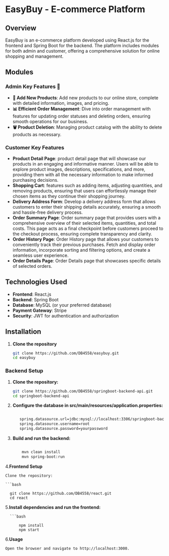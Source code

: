 # EasyBuy - E-commerce Platform

## Overview
EasyBuy is an e-commerce platform developed using React.js for the frontend and Spring Boot for the backend. The platform includes modules for both admin and customer, offering a comprehensive solution for online shopping and management.

## Modules

### Admin Key Features 🛒
- **🌟 Add New Products**: Add new products to our online store, complete with detailed information, images, and pricing.
- **📊 Efficient Order Management**: Dive into order management with features for updating order statuses and deleting orders, ensuring smooth operations for our business.
- **🗑️ Product Deletion**: Managing product catalog with the ability to delete products as necessary.

### Customer Key Features
- **Product Detail Page**: product detail page that will showcase our products in an engaging and informative manner. Users will be able to explore product images, descriptions, specifications, and more, providing them with all the necessary information to make informed purchasing decisions.
- **Shopping Cart**: features such as adding items, adjusting quantities, and removing products, ensuring that users can effortlessly manage their chosen items as they continue their shopping journey.
- **Delivery Address Form**: Develop a delivery address form that allows customers to enter their shipping details accurately, ensuring a smooth and hassle-free delivery process.
- **Order Summary Page**: Order summary page that provides users with a comprehensive overview of their selected items, quantities, and total costs. This page acts as a final checkpoint before customers proceed to the checkout process, ensuring complete transparency and clarity.
- **Order History Page**:  Order History page that allows your customers to conveniently track their previous purchases. Fetch and display order information, incorporate sorting and filtering options, and create a seamless user experience.
- **Order Details Page**: Order Details page that showcases specific details of selected orders. 

## Technologies Used
- **Frontend**: React.js
- **Backend**: Spring Boot
- **Database**: MySQL (or your preferred database)
- **Payment Gateway**: Stripe
- **Security**: JWT for authentication and authorization

## Installation

1. **Clone the repository**
   ```bash
   git clone https://github.com/DB4558/easybuy.git
   cd easybuy
### Backend Setup

1. **Clone the repository:**
   ```bash
   git clone https://github.com/DB4558/springboot-backend-api.git
   cd springboot-backend-api
2. **Configure the database in src/main/resources/application.properties:**

   ```bash

      spring.datasource.url=jdbc:mysql://localhost:3306/springboot-backend-api
      spring.datasource.username=root
      spring.datasource.password=yourpassword

3. **Build and run the backend:**

      ```bash

          mvn clean install
          mvn spring-boot:run

4.**Frontend Setup**

    Clone the repository:

    ```bash

      git clone https://github.com/DB4558/react.git
      cd react

5.**Install dependencies and run the frontend:**

      ```bash
   
          npm install
          npm start

6.**Usage**

    Open the browser and navigate to http://localhost:3000.
